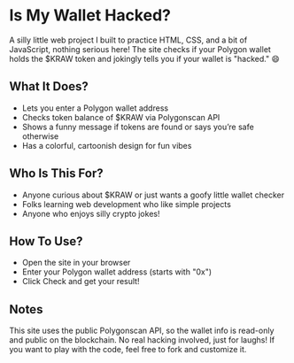 # Is My Wallet Hacked?
A silly little web project I built to practice HTML, CSS, and a bit of JavaScript, nothing serious here! The site checks if your Polygon wallet holds the $KRAW token and jokingly tells you if your wallet is "hacked." 😄

## What It Does?
- Lets you enter a Polygon wallet address
- Checks token balance of $KRAW via Polygonscan API
- Shows a funny message if tokens are found or says you’re safe otherwise
- Has a colorful, cartoonish design for fun vibes

## Who Is This For?
- Anyone curious about $KRAW or just wants a goofy little wallet checker
- Folks learning web development who like simple projects
- Anyone who enjoys silly crypto jokes!

## How To Use?
- Open the site in your browser
- Enter your Polygon wallet address (starts with "0x")
- Click Check and get your result!

## Notes
This site uses the public Polygonscan API, so the wallet info is read-only and public on the blockchain. No real hacking involved, just for laughs! If you want to play with the code, feel free to fork and customize it.
